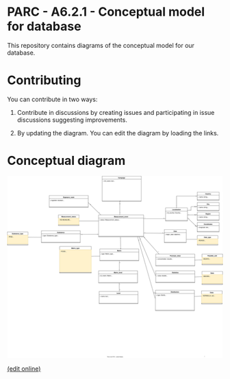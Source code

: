 # PARC - A6.2.1 - Conceptual model for database

This repository contains diagrams of the conceptual model for our database.

# Contributing

You can contribute in two ways:

1. Contribute in discussions by creating issues and participating in issue discussions suggesting improvements.

2. By updating the diagram. You can edit the diagram by loading the links.

# Conceptual diagram

![Database diagram](P621b_DB_model.drawio.svg)

[(edit online)](https://app.diagrams.net/#Hclementblassiau%2FDatabase_management%2Fmain%2FP621b_DB_model.drawio.svg)

